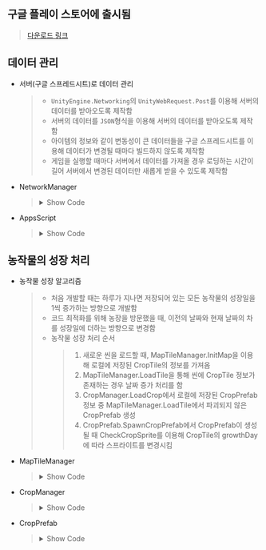 ## 구글 플레이 스토어에 출시됨
> [다운로드 링크](https://play.google.com/store/apps/details?id=com.geon.farmstory)

## 데이터 관리

- 서버(구글 스프레드시트)로 데이터 관리
  > - `UnityEngine.Networking`의 `UnityWebRequest.Post`를 이용해 서버의 데이터를 받아오도록 제작함
  > - 서버의 데이터를 `JSON`형식을 이용해 서버의 데이터를 받아오도록 제작함
  > - 아이템의 정보와 같이 변동성이 큰 데이터들을 구글 스프레드시트를 이용해 데이터가 변경될 때마다 빌드하지 않도록 제작함
  > - 게임을 실행할 때마다 서버에서 데이터를 가져올 경우 로딩하는 시간이 길어 서버에서 변경된 데이터만 새롭게 받을 수 있도록 제작함

- NetworkManager
  > <details>
  > <summary>Show Code</summary>  
  > 
  > ```C#
  >   public enum DBData
  >   {
  >     CheckVersion, ServerTime, ItemData, CropData, ..., cnt
  >   }
  >   
  >   public class NetworkManager : MonoBehaviour
  >   {
  >     const string URL = "앱스스크립트 주소";
  >     const string versionKey = "Version";
  >     int connectTime = 60; 
  >     bool[] loadData;
  >     [SerializeField] LoadingUI loadingUI = null; // 데이터 로딩 화면
  >   
  >     private void Start()
  >     {
  >       StartCoroutine(LoadingDBData());
  >     }
  >       
  >     IEnumerator LoadingDBData()
  >     {
  >       loadingUI.StartLoading();
  >       GameDatas.pause = true; // 게임 내 시간을 멈춤
  >       float step = Mathf.Floor((1f/((int)DBData.cnt+1))*100f)/100f;
  >       
  >       for(int i=0; i < (int)DBData.cnt; i++)
  >       {
  >         loadingUI.MaxLoadingValue(step * (i+1));
  >         if (i == 0)
  >           yield return StartCoroutine(LoadingJsonData(DBata.CheckVersion, true)); 
  >         else if(i == 1)
  >           yield return StartCoroutine(LoadingNetworkTime()); // 게임 내 출석 보상을 위해 서버의 시간을 가져옴
  >         else
  >           yield return StartCoroutine(LoadingJsonData((DBData)i, loadData[i - 2]));
  >       }
  >       
  >       float t = 0.2f;
  >       loadingUI.EndLoading(t); // 로딩 바를 t 시간 동안 100%로 만듦
  >       while(t > 0.1f) { t -= Time.deltaTime; yield return null; } // t + 0.1f 동안 대기 후 게임 시작
  >       EventHandler.CallDBDataLoadEvent();
  >       SceneControlManager.Instance.LoadLobby();
  >     }
  >        
  >     // LoadingJsonData : name의 데이터를 게임에 불러오는 코루틴으로, loadData가 true일 경우 서버에서 데이터를 가져오고 false인 경우 로컬에 JSON 형식으로 저장된 데이터를 가져옴
  >     IEnumerator LoadingJsonData(DBData name, bool loadData) 
  >     {   string jsonData = string.Empty;  
  >       bool getData = false; // 로컬에 데이터가 있는지 확인  
  >       if(!loadData) // 서버에서 데이터를 가져오지 않아도 되는 경우 로컬에 있는 데이터를 가져옴  
  >         // JsonDataName - Json으로 저장된 텍스트 파일 이름
  >         // 로컬에서 데이터를 불러오지 못했다면 getData를 true로 변경
  >         jsonData = DataManager.Instance.DBJson((JsonDataName)((int)name + 11), ref getData);
  >       else  
  >         getData = true;  
  >         
  >       if(getData)  
  >       {  
  >         WWWForm form = new WWWForm();    
  >           
  >         // 서버에 보낼 데이터(메시지, 필드, 패킷) 생성
  >         form.AddField("dataType", EnumCaching.ToString(name));  
  >         using (UnityWebRequest www = UnityWebRequest.Post(URL, form))  
  >         {  
  >           www.timeout = connectTime;  
  >           yield return www.SendWebRequest();    
  >             
  >           if(www.result != UnityWebRequest.Result.Success)
  >             EventHandler.CallNetworkErrorEvent();    
  >           else  
  >             jsonData = www.downloadHandler.text;  
  >             
  >           www.Dispose();
  >         }
  >       }  
  >         
  >       switch(name)  
  >       {  
  >         DBData 타입에 따라 JSON을 파싱해 저장함    
  >       }  
  >     } 
  >      
  >     void ParseVersion(string json) 
  >     { 
  >       List〈JsonVersion> data = JsonUtility.FromJson<Data<JsonVersion>>(json).dataList;
  >       string[] saveVersion;
  >       loadData = new bool[data.Count];
  >       
  >       for(int i = 0; i 〈 loadData.Length; i++) loadData[i] = false;
  >       
  >       if(string.IsNullOrEmpty(PlayerPrefs.GetString(versionKey)))
  >       {
  >         saveVersion = new string[data.Count];
  >         for(int i = 0; i 〈 saveVersion.Length; i++) saveVersion[i] = "-1"; // 서버데이터 버전이 로컬에 저장되지 않았을 경우 서버에서 데이터를 다시 받아옴
  >       }
  >       else
  >         saveVersion = PlayerPrefs.GetString(versionKey).Split("_");
  >       
  >       // 예외처리 만약 saveVersion의 개수와 data의 개수가 다를 경우 서버에서 데이터를 다시 받아옴
  >       if(saveVersion.Length != data.Count)
  >       {
  >         saveVersion = new string[data.Count];
  >         for(int i = 0; i 〈 saveVersion.Length; i++) saveVersion[i] = "-1"; 
  >       }
  >       
  >       string _version = string.Empty;
  >       for(int i = 0; i 〈 loadData.Length; i++)
  >       {
  >         _version += (i == 0 ? data[i].virsion.ToString() : $"_{data[i].virsion.ToString()}");
  >         loadData[i] = int.Parse(saveVirsion[i]) != data[i].virsion;
  >       }
  >       PlayerPrefs.SetString(versionKey, _version);
  >     }
  >   }
  > ```  
  > </details>
- AppsScript
  > <details>
  > <summary>Show Code</summary>
  > 
  > ```JavaScript
  > var sheetId;
  > var p;
  > var dataList=[];
  > 
  > function response() // 데이터를 유니티에 전송하는 함수
  > {
  >   jsonData = JSON.stringify(dataList);
  >   // 생성한 JSON을 유니티의 JsonUtility로 파싱할 수 있는 형태로 변환
  >   jsonData = "{" + '"dataList"' + ":"+jsonData+"}"
  >   return ContentService.createTextOutput(jsonData);
  > }
  > 
  > function doPost(e)
  > {
  >   sheetID = SpreadsheetApp.openById("스프레드시트 URL");
  >   p = e.parameter;
  >   
  >   // 유니티에서 AddField을 이용해 dataType으로 보낸 값(Value)에 따라 JSON으로 만들어줌
  >   switch(p.dataType)
  >   {
  >     // 스프레드시트에서 데이터를 가져와 JSON으로 만드는 함수
  >   }
  >   return response(); // 만든 JSON을 유니티에 전송
  > }
  > 
  > function GetVersion()
  > {
  >   var sheet = sheetId.getSheets()[0];
  >   dataList = []; // JSON을 만들 데이터를 초기화시킴
  >   var cnt = sheet.getLastRow();
  >   for(let i = 2; i 〈= cnt; i++)
  >   {
  >     if(sheet.getRange(i, 2).getValue()=='') continue;
  >     var data = {};
  >     data.version = sheet.getRange(i, 2).getValue();
  >     dataList.push(data);
  > } 
  > ```
  > </details>
## 농작물의 성장 처리
- 농작물 성장 알고리즘
  > - 처음 개발할 때는 하루가 지나면 저장되어 있는 모든 농작물의 성장일을 1씩 증가하는 방향으로 개발함
  > - 코드 최적화를 위해 농장을 방문했을 때, 이전의 날짜와 현재 날짜의 차를 성장일에 더하는 방향으로 변경함
  > - 농작물 성장 처리 순서
  >   > 1. 새로운 씬을 로드할 때, MapTileManager.InitMap을 이용해 로컬에 저장된 CropTile의 정보를 가져옴
  >   > 2. MapTileManager.LoadTile을 통해 씬에 CropTile 정보가 존재하는 경우 날짜 증가 처리를 함
  >   > 3. CropManager.LoadCrop에서 로컬에 저장된 CropPrefab 정보 중 MapTileManager.LoadTile에서 파괴되지 않은 CropPrefab 생성
  >   > 4. CropPrefab.SpawnCropPrefab에서 CropPrefab이 생성될 때 CheckCropSprite를 이용해 CropTile의 growthDay에 따라 스프라이트를 변경시킴
- MapTileManager
  > <details>
  > <summary>Show Code</summary>
  > 
  > ```C#
  > [System.Serializable]
  > public class CropTileDetails // 좌표의 농장물에 관한 데이터를 관리하는 클래스
  > {
  >   public int seedCode, growthDay;
  >   public bool todayWater;
  >   public Vector2Int coordinate, remain; // remain.x : dugRemain, remain.y : waterRemain
  >   public Vector3Int lastDay;
  >   int gap =〉 Utility.DayGap(lastDay); // 플레이어의 마지막 방문 날짜와 현재 날짜의 차이
  >   public CropTileDetails(CropTileD)
  >   {
  >     // 플레이어가 땅을 팔 때 실행
  >     // 이후에는 List<CropTileDetails>를 JSON으로 저장하고, 불러와 사용하기 때문에 별도의 생성자가 필요하지 않음
  >   }
  >   
  >   public void SetLastDay() { lastDay = GameDatas.YearSeasonDay; } // 마지막 방문 날짜를 현재 날짜로 설정
  >   
  >   public Vector2Int CheckRemain()
  >   {
  >     todayWater = false;
  >     remain = new Vector2Int(remain.x - gap 〈 0? -1 : remain.x - gap, remain.y - gap 〈 0? -1 : remain.y - gap);
  >     growthDay = seedCode > 0 ? growthDay + gap : -1;
  >     return remain;
  >   }
  > }
  > 
  > public class MapTileManager : Singleton<MapTileManager>
  > {
  >   // 농장물을 수확하거나 시든 경우 GameDatas.cropTileList에서 해당 타일을 삭제해야 함
  >   // foreach 또는 for문을 사용해 리스트를 순환하는 중에 삭제할 경우 에러가 발생하기 때문에 삭제해야할 타일들을 저장할 리스트에 추가한 후 순환이 끝난 후 삭제하도록 함
  >   List<CropTileDetails> removeCropTiles;
  >   void InitMapTileList() // 씬 전환 시 실행하는 함수
  >   {
  >     DataManager.Instance.LoadCropTileData(GameDatas.currentscene); // 이전 씬의 cropTileList를 삭제하고, 현재 씬의 cropTileList를 로컬에서 가져옴(로컬에 파일이 없는 경우 빈 리스트 반환)
  >     for(int i = 0; i 〈 tilemaps.Length; i++)
  >       TilemapToList(tilemaps[i].type);
  >     LoadTilemap();
  >   }
  > 
  >   void LoadTilemap()
  >   {
  >     removeCropTiles.Clear(); // CropTileDetails를 삭제하기 위한 리스트
  >     GameDatas.removeCoordinateList.Clear(); // CropPrefab를 삭제하기 위한 리스트
  >     foreach(CropTileDetails tile in GameDatas.cropTileList)
  >     {
  >       Vector2Int result l= tile.CheckRemain();
  >       if(result.x 〈 0)
  >         removeCropTiles.Add(tile); // CropPrefab은 GameDatas.cropTileList에 있는 타일의 위치에만 생성됨(리스트에 없는 경우 Prefab이 생성되지 않음)
  >       else
  >       {
  >         GameDatas.mapTileList[(int)TilemapType.dugGround - 1].Add(new MapTileData(tile.coordinate, TilemapType.dugGround));
  >         if(result.y 〈 0)
  >         {
  >           GameDatas.removeCropCoordinateList.Add(tile.coordinate); // waterRemain이 0보다 작을 경우 농장물 시듦
  >           tile.Wither();
  >         }
  >         else if(result.y > 0) // waterRemain이 0보다 크면 waterTile을 생성
  >           GameDatas.mapTileList[(int)TilemapType.waterGround - 1].Add(new MapTileData(tile.coordinate, TilemapType.waterGround));
  >       }
  >     }
  >    
  >     foreach(CropTileDetails tile in removeCropTiles)
  >       if(tile != null) GameDatas.cropTileList.Remove(tile);
  >     foreach(MapTileData tile in GameDatas.mapTileList[(int)TilemapType.dugGround - 1 ])
  >       SetDugTile(tile.coordinate);
  >     foreach(MapTileData tile in GameDatas.mapTileList[(int)TilemapType.waterGround - 1 ])
  >       SetWaterTile(tile.coordinate);
  >     DataManager.Instance.SaveMapTileData();
  >   }    
  > }  
  > ```
  > </details>


- CropManager
  > <details>
  > <summary>Show Code</summary>
  > 
  > ```C#
  > void LoadCrop() // 이벤트 핸들러를 이용해 씬을 전환할 때 호출
  > {
  >   if(GameDatas.mapTileList[(int)TilemapType.diggable - 1].Count < 1)
  >     return; // 만약 현재 씬에 농장물을 심을 수 없는 경우 함수 종료
  >   GameDatas.cropPrefabList.Clear();
  >   List<CropPrefabJson> dataList = DataManager.Instance.LoadDataToJson<CropPrefabJson>(JsonDataName.CropPrefab, GAmeDatas.currentScene); // 로컬에 JSON 형식으로 저장된 현재 씬의 농장물 정보를 가져옴
  >   if(dataList.Count 〉0)
  >   {
  >     foreach(CropPrefabJson data in dataList)
  >     {
  >       if(GameDatas.removeCropCoordinateList.FindIndex(x =〉x == data.coordinate) 〈 0) 
  >         // 농장물이 생성될 수 없는 좌표가 아닐 경우 농장물 오브젝트 생성
  >         SpawnCrop(data.coordinate, data.seedCode, false);
  >     }
  >   }
  >   DataManager.Instance.SaveCropPrefabData();
  > }
  > 
  > public bool SpawnCrop(Vector2Int coordinate, int seedCode, bool useSeed = true)
  > {
  >   GameObject crop = PoolManager.Instance.DequeueObject(PoolPrefabName.crop);
  >   if(!crop.GetComponent<CropPrefab>().SpawnCropPrefab(GameDatas.cropDetailsList.Find(x =〉x.seedCode == seedCode), coordinate))
  >     // SpawnCropPrefab의 결과값이 false인 경우 false 반환 후 함수 종료
  >     return false;
  >   GameDatas.cropPrefabList.Add(crop.GetComponent<CropPrefab>());
  >   crop.SetActive(true);
  >   if(useSeed)
  >     // 만약 씨앗을 사용한 경우(플레이어가 씨앗을 심은 경우)
  >     EventHandler.CallUseSeedEvent();
  >   return true;
  > }
  > ```
  > </details>
  
- CropPrefab
  > <details>
  > <summary>Show Code</summary>
  > 
  > ```C#
  > CropDetails details;
  > CropTileDetails tileDetails;
  > public Vector2Int coordinate {get; private set;}
  > 
  > public bool SpawnCropPrefab(CropDetails crop, Vector2Int coordinate)
  > {
  >   this.coordinate = coordinate;
  >   details = crop;
  >   tileDetails = GameDatas.cropTileList.Find(x =〉x.coordinate == coordinate);
  >   if(tileDetails == null) return false; // 해당 좌표에 cropTile이 존재하지 않을 경우 false 반환
  >   
  >   tileDetails.seedCode = crop.seedCode;
  >   GetComponentInChildren<SpriteRenderer>().sprite = CheckCropSprite();
  >   transform.position = Utility.CoordinateToPosition(coordinate);
  >   return true;
  > }
  > 
  > Sprite CheckCropSprite()
  > {
  >   int stage = details.growthDay.Length;
  >   int currentStage = 0;
  >   int dayCounter = details.totalGrowthDay;
  >   for(int i = stage -1; i 〉= 0; i--)
  >   {
  >     if(tileDetails.growthDay 〉= dayCounter)
  >     {
  >       currentStage = i;
  >       break;
  >     }
  >     dayCounter -= details.growthDay[i];
  >   }
  >   return details.growthSprite[currentStage];
  > }
  > ```
  > </details>

